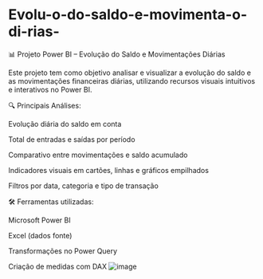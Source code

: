 # Evolu-o-do-saldo-e-movimenta-o-di-rias-
📊 Projeto Power BI – Evolução do Saldo e Movimentações Diárias

Este projeto tem como objetivo analisar e visualizar a evolução do saldo e as movimentações financeiras diárias, utilizando recursos visuais intuitivos e interativos no Power BI.

🔍 Principais Análises:

Evolução diária do saldo em conta

Total de entradas e saídas por período

Comparativo entre movimentações e saldo acumulado

Indicadores visuais em cartões, linhas e gráficos empilhados

Filtros por data, categoria e tipo de transação

🛠️ Ferramentas utilizadas:

Microsoft Power BI

Excel (dados fonte)

Transformações no Power Query

Criação de medidas com DAX
![image](https://github.com/user-attachments/assets/d7bec963-96d9-4594-b71c-c7f3acd246d3)
